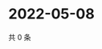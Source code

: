 # 2022-05-08

共 0 条

<!-- BEGIN WEIBO -->
<!-- 最后更新时间 Sun May 08 2022 06:01:08 GMT+0800 (China Standard Time) -->

<!-- END WEIBO -->
